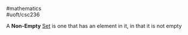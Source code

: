 #mathematics  
#uoft/csc236 

A **Non-Empty** [Set](Set.md) is one that has an element in it, in that it is not empty